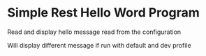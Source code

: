 # Simple Rest Hello Word Program

Read and display hello message read from the configuration

Will display different message if run with default and dev profile